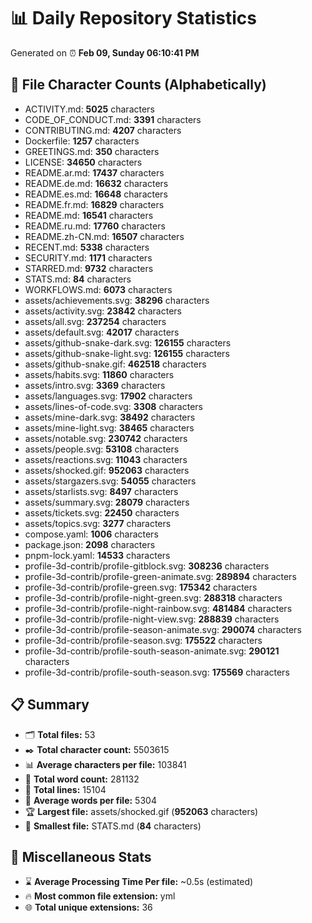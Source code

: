 # 📊 Daily Repository Statistics
Generated on ⏰ **Feb 09, Sunday 06:10:41 PM**

## 📂 File Character Counts (Alphabetically)
- ACTIVITY.md: **5025** characters
- CODE_OF_CONDUCT.md: **3391** characters
- CONTRIBUTING.md: **4207** characters
- Dockerfile: **1257** characters
- GREETINGS.md: **350** characters
- LICENSE: **34650** characters
- README.ar.md: **17437** characters
- README.de.md: **16632** characters
- README.es.md: **16648** characters
- README.fr.md: **16829** characters
- README.md: **16541** characters
- README.ru.md: **17760** characters
- README.zh-CN.md: **16507** characters
- RECENT.md: **5338** characters
- SECURITY.md: **1171** characters
- STARRED.md: **9732** characters
- STATS.md: **84** characters
- WORKFLOWS.md: **6073** characters
- assets/achievements.svg: **38296** characters
- assets/activity.svg: **23842** characters
- assets/all.svg: **237254** characters
- assets/default.svg: **42017** characters
- assets/github-snake-dark.svg: **126155** characters
- assets/github-snake-light.svg: **126155** characters
- assets/github-snake.gif: **462518** characters
- assets/habits.svg: **11860** characters
- assets/intro.svg: **3369** characters
- assets/languages.svg: **17902** characters
- assets/lines-of-code.svg: **3308** characters
- assets/mine-dark.svg: **38492** characters
- assets/mine-light.svg: **38465** characters
- assets/notable.svg: **230742** characters
- assets/people.svg: **53108** characters
- assets/reactions.svg: **11043** characters
- assets/shocked.gif: **952063** characters
- assets/stargazers.svg: **54055** characters
- assets/starlists.svg: **8497** characters
- assets/summary.svg: **28079** characters
- assets/tickets.svg: **22450** characters
- assets/topics.svg: **3277** characters
- compose.yaml: **1006** characters
- package.json: **2098** characters
- pnpm-lock.yaml: **14533** characters
- profile-3d-contrib/profile-gitblock.svg: **308236** characters
- profile-3d-contrib/profile-green-animate.svg: **289894** characters
- profile-3d-contrib/profile-green.svg: **175342** characters
- profile-3d-contrib/profile-night-green.svg: **288318** characters
- profile-3d-contrib/profile-night-rainbow.svg: **481484** characters
- profile-3d-contrib/profile-night-view.svg: **288839** characters
- profile-3d-contrib/profile-season-animate.svg: **290074** characters
- profile-3d-contrib/profile-season.svg: **175522** characters
- profile-3d-contrib/profile-south-season-animate.svg: **290121** characters
- profile-3d-contrib/profile-south-season.svg: **175569** characters

## 📋 Summary
- 🗂️ **Total files:** 53
- ✒️ **Total character count:** 5503615
- 📊 **Average characters per file:** 103841
- 📝 **Total word count:** 281132
- 🧾 **Total lines:** 15104
- 📐 **Average words per file:** 5304
- 🏆 **Largest file:** assets/shocked.gif (**952063** characters)
- 🥉 **Smallest file:** STATS.md (**84** characters)

## 🌟 Miscellaneous Stats
- ⌛ **Average Processing Time Per file:** ~0.5s (estimated)
- 🔥 **Most common file extension:** yml
- 🌐 **Total unique extensions:** 36
